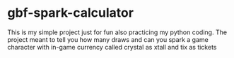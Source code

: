 # gbf-spark-calculator
This is my simple project just for fun also practicing my python coding. The project meant to tell you how many draws and can you spark a game character with in-game currency called crystal as xtall and tix as tickets
